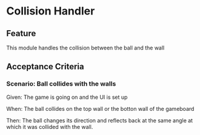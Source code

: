 # Collision Handler

## Feature

This module handles the collision between the ball and the wall

## Acceptance Criteria

### Scenario: Ball collides with the walls

  Given: The game is going on and the UI is set up

  When: The ball collides on the top wall or the botton wall of the gameboard

  Then: The ball changes its direction and reflects back at the same angle at which it was collided with the wall.


